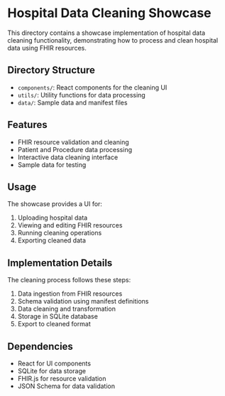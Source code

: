# Hospital Data Cleaning Showcase

This directory contains a showcase implementation of hospital data cleaning functionality, demonstrating how to process and clean hospital data using FHIR resources.

## Directory Structure

- `components/`: React components for the cleaning UI
- `utils/`: Utility functions for data processing
- `data/`: Sample data and manifest files

## Features

- FHIR resource validation and cleaning
- Patient and Procedure data processing
- Interactive data cleaning interface
- Sample data for testing

## Usage

The showcase provides a UI for:
1. Uploading hospital data
2. Viewing and editing FHIR resources
3. Running cleaning operations
4. Exporting cleaned data

## Implementation Details

The cleaning process follows these steps:
1. Data ingestion from FHIR resources
2. Schema validation using manifest definitions
3. Data cleaning and transformation
4. Storage in SQLite database
5. Export to cleaned format

## Dependencies

- React for UI components
- SQLite for data storage
- FHIR.js for resource validation
- JSON Schema for data validation 